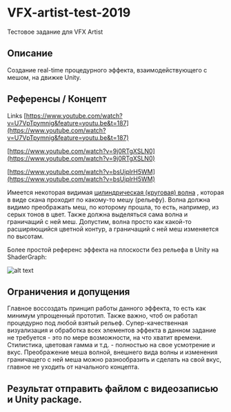 # VFX-artist-test-2019
Тестовое задание для VFX Artist

## Описание
Создание real-time процедурного эффекта, взаимодействующего с мешом, на движке Unity.
## Референсы / Концепт

Links
[https://www.youtube.com/watch?v=U7VpTpymnig&feature=youtu.be&t=187](https://www.youtube.com/watch?v=U7VpTpymnig&feature=youtu.be&t=187)

[https://www.youtube.com/watch?v=9j0RTgXSLN0](https://www.youtube.com/watch?v=9j0RTgXSLN0)

[https://www.youtube.com/watch?v=bsUjplrH5WM](https://www.youtube.com/watch?v=bsUjplrH5WM)

Имеется некоторая видимая [цилиндрическая (круговая) волна](https://ru.wikipedia.org/wiki/Цилиндрическая_волна#/media/File:Blender3D_CircularWaveAnim.gif) , которая в виде скана проходит по какому-то мешу (рельефу). Волна должна видимо преображать меш, по которому прошла, то есть, например, из серых тонов в цвет. Также должна выделяться сама волна и граничащий с ней меш. Допустим, волна просто как какой-то расширяющийся цветной контур, а граничащий с ней меш изменяется по высотам. 

Более простой референс эффекта на плоскости без рельефа в Unity на ShaderGraph:

![alt text](http://url/to/img.png)

## Ограничения и допущения

Главное воссоздать принцип работы данного эффекта, то есть как минимум упрощенный прототип. Также важно, чтоб он работал процедурно под любой взятый рельеф. Супер-качественная визуализация и обработка всех элементов эффекта в данном задание не требуется - это по мере возможности, на что хватит времени. Стилистика, цветовая гамма и т.д. - полностью на свое усмотрение и вкус. Преображение меша волной, внешнего вида волны и изменения граничащего с ней меша можно разнообразить и сделать на свой вкус, главное не уходить от начального концепта.

## Результат отправить файлом с видеозаписью и Unity package.
